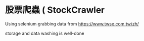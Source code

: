 # 股票爬蟲 ( StockCrawler

Using selenium grabbing data from https://www.twse.com.tw/zh/

storage and data washing is well-done
